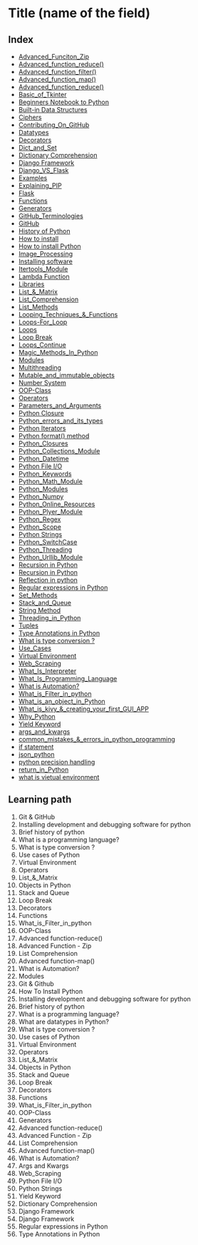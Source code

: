 <!--
1. Every major folder, for example, Frontend Web Development, Backend Web Development, Data Structures and Algorithm, etc, will have an index page.
2. Every index page should have a title, index with a link to all the language/topic folders, and a Learning path.
3. The learning path should act as a roadmap to the learners. The learners should not be clueless after coming to the repository.
    -->

# Title (name of the field)

## Index

- [Advanced_Funciton_Zip](./Advanced_Funciton_Zip)
- [Advanced_function_reduce()](./Advanced_function_reduce())
- [Advanced_function_filter()](./Advanced_function_filter())
- [Advanced_function_map()](./Advanced_function_map())
- [Advanced_function_reduce()](./Advanced_function_reduce())
- [Basic_of_Tkinter](./Basic_of_Tkinter)
- [Beginners Notebook to Python](./Beginners-Notebook-to-Python)
- [Built-in Data Structures](./Built-in_Data_Structures)
- [Ciphers](./Ciphers)
- [Contributing_On_GitHub](./Contributing_On_GitHub)
- [Datatypes](./Datatypes)
- [Decorators](./Decorators)
- [Dict_and_Set](./Dict_and_Set)
- [Dictionary Comprehension](./Dictionary_Comprehension)
- [Django Framework](./Django_Framework)
- [Django_VS_Flask](./Django_VS_Flask)
- [Examples](./Examples)
- [Explaining_PIP](./Explaining_PIP)
- [Flask](./Flask)
- [Functions](./Functions)
- [Generators](./Generators)
- [GitHub_Terminologies](./GitHub_Terminologies)
- [GitHub](./Git_And_GitHub)
- [History of Python](./History_Of_Python)
- [How to install](./How_To_Install)
- [How to install Python](./How_To_Install_Python)
- [Image_Processing](./Image_Processing)
- [Installing software](./Installing_Software)
- [Itertools_Module](./Itertools_Module)
- [Lambda Function](./Lambda-Function)
- [Libraries](./Libraries)
- [List_&_Matrix](./List_&_Matrix)
- [List_Comprehension](./List_Comprehension)
- [List_Methods](./List_Methods)
- [Looping_Techniques_&_Functions](./Looping_Techniques_&_Functions)
- [Loops-For_Loop](./Loops-For_Loop)
- [Loops](./Loops)
- [Loop Break](./Loops_Break)
- [Loops_Continue](./Loops_Continue)
- [Magic_Methods_In_Python](./Magic_Methods_In_Python)
- [Modules](./Modules)
- [Multithreading](./Multithreading)
- [Mutable_and_immutable_objects](./Mutable_and_immutable_objects)
- [Number System](./Number-System)
- [OOP-Class](./OOP-Class)
- [Operators](./Operators)
- [Parameters_and_Arguments](./Parameters_and_Arguments)
- [Python Closure](./Python-Closure)
- [Python_errors_and_its_types](./Python_erros_and_its_types)
- [Python Iterators](./Python-Iterators)
- [Python format() method](./Python-format()-method)
- [Python_Closures](./Python-Closures)
- [Python_Collections_Module](./Python_Collections_Module)
- [Python_Datetime](./Python_Datetime)
- [Python File I/O](./Python_File_IO)
- [Python_Keywords](./Python_Keywords)
- [Python_Math_Module](./Python_Math_Module)
- [Python_Modules](./Python_Modules)
- [Python_Numpy](./Python_Numpy)
- [Python_Online_Resources](./Python_Online_Resources)
- [Python_Plyer_Module](./Python_Plyer_Module)
- [Python_Regex](./Python_Regex)
- [Python_Scope](./Python_Scope)
- [Python Strings](./Python_Strings)
- [Python_SwitchCase](./Python_SwitchCase)
- [Python_Threading](./Python_Threading)
- [Python_Urllib_Module](./Python_Urllib_Module)
- [Recursion in Python](./Recursion-in-Python)
- [Recursion in Python](./Recursion_in_Python)
- [Reflection in python](./Reflection-in-python)
- [Regular expressions in Python](./Regex)
- [Set_Methods](./Set-Methods)
- [Stack_and_Queue](./Stack_and_Queue)
- [String Method](./String-Method)
- [Threading_in_Python](./Threading_in_Python)
- [Tuples](./Tuples)
- [Type Annotations in Python](./Type_Annotations)
- [What is type conversion ?](./Type_Conversion)
- [Use_Cases](./Use_Cases)
- [Virtual Environment](./Virtual_Environment)
- [Web_Scraping](./Web_Scraping)
- [What_Is_Interpreter](./What_Is_Interpreter)
- [What_Is_Programming_Language](./What_Is_Programming_Language)
- [What is Automation?](./What_is_Automation)
- [What_is_Filter_in_python](./What_is_Filter_in_python)
- [What_is_an_object_in_Python](./What_is_an_object_in_Python)
- [What_is_kivy_&_creating_your_first_GUI_APP](./What_is_kivy_&_creating_your_first_GUI_APP)
- [Why_Python](./Why_Python)
- [Yield Keyword](./Yield_Keyword)
- [args_and_kwargs](./args_&_kwargs)
- [common_mistakes_&_errors_in_python_programming](./common_mistakes_&_errors_in_python_programming)
- [if statement](./if_statement)
- [json_python](./json_python)
- [python precision handling](./python-precision-handling)
- [return_in_Python](./return_in_Python)
- [what is vietual environment](./what-is-vietual-environment)

## Learning path

1. Git & GitHub
2. Installing development and debugging software for python
3. Brief history of python
4. What is a programming language?
5. What is type conversion ?
6. Use cases of Python
7. Virtual Environment
8. Operators
9. List\_&_Matrix
10. Objects in Python
11. Stack and Queue
12. Loop Break
13. Decorators
14. Functions
14. What_is_Filter_in_python
15. OOP-Class
16. Advanced function-reduce()
17. Advanced Function - Zip
18. List Comprehension
19. Advanced function-map()
20. What is Automation?
21. Modules
1. Git & Github
2. How To Install Python
3. Installing development and debugging software for python
4. Brief history of python
5. What is a programming language?
6. What are datatypes in Python?
7. What is type conversion ?
8. Use cases of Python
9. Virtual Environment
10. Operators
11. List\_&_Matrix
12. Objects in Python
13. Stack and Queue
14. Loop Break
15. Decorators
16. Functions
17. What_is_Filter_in_python
18. OOP-Class
19. Generators
20. Advanced function-reduce()
21. Advanced Function - Zip
22. List Comprehension
23. Advanced function-map()
24. What is Automation?
25. Args and Kwargs
26. Web_Scraping
27. Python File I/O
28. Python Strings
29. Yield Keyword
30. Dictionary Comprehension
31. Django Framework
32. Django Framework
33. Regular expressions in Python
34. Type Annotations in Python

